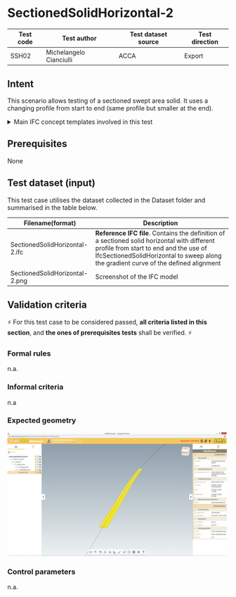 # SectionedSolidHorizontal-2

| Test code | Test author             | Test dataset source | Test direction |
|-----------|-------------------------|---------------------|----------------|
| SSH02     | Michelangelo Cianciulli | ACCA                | Export         |



## Intent
This scenario allows testing of a sectioned swept area solid. It uses a changing profile from start to end (same profile but smaller at the end).

<details><summary>Main IFC concept templates involved in this test</summary> 

- Project Global Positioning
- Alignment Layout
- Spatial Decomposition
- Spatial Containment
- Alignment Geometry
- Alignment Geometry Gradient
- Product Geometric Representation
- Body SectionedSolidHorizontal
</details>



## Prerequisites
None



## Test dataset (input)
This test case utilises the dataset collected in the Dataset folder and summarised in the table below.

| Filename(format)                   | Description                                                                                                                                                                                                               |
|------------------------------------|---------------------------------------------------------------------------------------------------------------------------------------------------------------------------------------------------------------------------|
| SectionedSolidHorizontal-2.ifc | **Reference IFC file**. Contains the definition of a sectioned solid horizontal with different profile from start to end and the use of IfcSectionedSolidHorizontal to sweep along the gradient curve of the defined alignment |
| SectionedSolidHorizontal-2.png     | Screenshot of the IFC model                                                                                                                                                                                               |




## Validation criteria
:zap: For this test case to be considered passed, **all criteria listed in this section**, and **the ones of prerequisites tests** shall be verified. :zap:

### Formal rules
n.a.


### Informal criteria
n.a


### Expected geometry

<img src="./Dataset/SectionedSolidHorizontal-2.png" width="500"/>


### Control parameters
n.a.